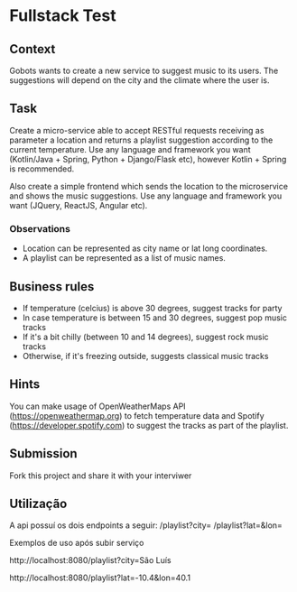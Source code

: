 # Fullstack Test

## Context

Gobots wants to create a new service to suggest music to its users. The suggestions will depend on the city and the climate where the user is.

## Task

Create a micro-service able to accept RESTful requests receiving as parameter a location and returns a playlist suggestion according to the current temperature. Use any language and framework you want (Kotlin/Java + Spring, Python + Django/Flask etc), however Kotlin + Spring is recommended.

Also create a simple frontend which sends the location to the microservice and shows the music suggestions. Use any language and framework you want (JQuery, ReactJS, Angular etc).

### Observations
 - Location can be represented as city name or lat long coordinates.
 - A playlist can be represented as a list of music names.

## Business rules
* If temperature (celcius) is above 30 degrees, suggest tracks for party
* In case temperature is between 15 and 30 degrees, suggest pop music tracks
* If it's a bit chilly (between 10 and 14 degrees), suggest rock music tracks
* Otherwise, if it's freezing outside, suggests classical music tracks

## Hints
You can make usage of OpenWeatherMaps API (https://openweathermap.org) to fetch temperature data and Spotify (https://developer.spotify.com) to suggest the tracks as part of the playlist.

## Submission
Fork this project and share it with your interviwer


## Utilização
A api possuí os dois endpoints a seguir:
/playlist?city=
/playlist?lat=&lon=

Exemplos de uso após subir serviço

http://localhost:8080/playlist?city=São Luís

http://localhost:8080/playlist?lat=-10.4&lon=40.1


